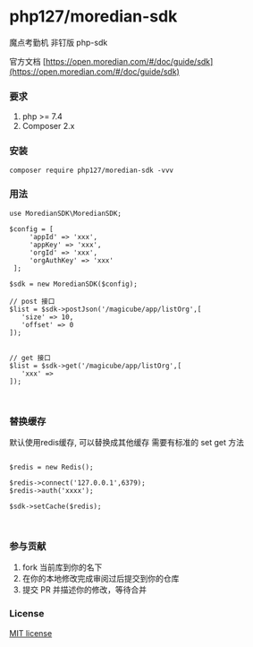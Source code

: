 

# php127/moredian-sdk


魔点考勤机 非钉版 php-sdk

官方文档
[https://open.moredian.com/#/doc/guide/sdk](https://open.moredian.com/#/doc/guide/sdk)


### 要求

1. php >= 7.4
2. Composer 2.x

### 安装

```shell
composer require php127/moredian-sdk -vvv
```



### 用法


```shell
use MoredianSDK\MoredianSDK;

$config = [
     'appId' => 'xxx',
     'appKey' => 'xxx',
     'orgId' => 'xxx',
     'orgAuthKey' => 'xxx'
 ];
    
$sdk = new MoredianSDK($config);

// post 接口
$list = $sdk->postJson('/magicube/app/listOrg',[
   'size' => 10,
   'offset' => 0
]);


// get 接口
$list = $sdk->get('/magicube/app/listOrg',[
   'xxx' => 
]);

        
```



### 替换缓存

默认使用redis缓存, 可以替换成其他缓存 需要有标准的 set get 方法

```shell

$redis = new Redis();

$redis->connect('127.0.0.1',6379);
$redis->auth('xxxx');
        
$sdk->setCache($redis);

       
```

### 参与贡献

1. fork 当前库到你的名下
3. 在你的本地修改完成审阅过后提交到你的仓库
4. 提交 PR 并描述你的修改，等待合并

### License

[MIT license](https://opensource.org/licenses/MIT)
